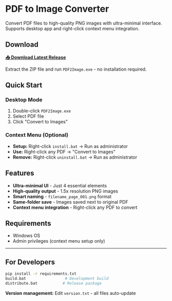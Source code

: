 # PDF to Image Converter

Convert PDF files to high-quality PNG images with ultra-minimal interface. Supports desktop app and right-click context menu integration.

## Download

**[📥 Download Latest Release](https://github.com/jeffrey0070/pdf2image-converter/releases/latest)**

Extract the ZIP file and run `PDF2Image.exe` - no installation required.

## Quick Start

### Desktop Mode
1. Double-click `PDF2Image.exe`
2. Select PDF file
3. Click "Convert to Images"

### Context Menu (Optional)
- **Setup:** Right-click `install.bat` → Run as administrator
- **Use:** Right-click any PDF → "Convert to Images"
- **Remove:** Right-click `uninstall.bat` → Run as administrator

## Features

- **Ultra-minimal UI** - Just 4 essential elements
- **High-quality output** - 1.5x resolution PNG images  
- **Smart naming** - `filename_page_001.png` format
- **Same-folder save** - Images saved next to original PDF
- **Context menu integration** - Right-click any PDF to convert

## Requirements

- Windows OS
- Admin privileges (context menu setup only)

---

## For Developers

```bash
pip install -r requirements.txt
build.bat                 # Development build
distribute.bat           # Release package
```

**Version management:** Edit `version.txt` - all files auto-update